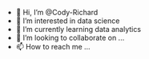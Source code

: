 - 👋 Hi, I’m @Cody-Richard
- 👀 I’m interested in data science
- 🌱 I’m currently learning data analytics
- 💞️ I’m looking to collaborate on ...
- 📫 How to reach me ...

<!---
Cody-Richard/Cody-Richard is a ✨ special ✨ repository because its `README.md` (this file) appears on your GitHub profile.
You can click the Preview link to take a look at your changes.
--->
